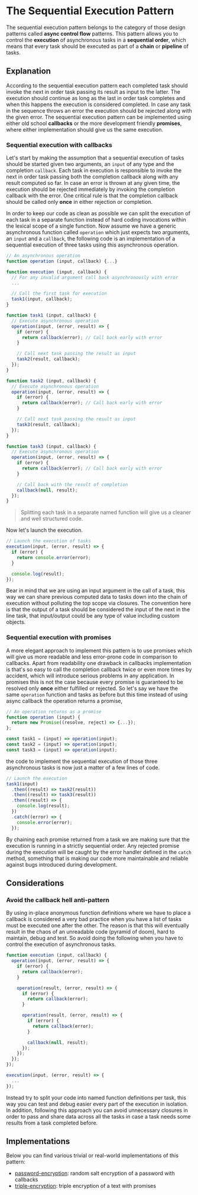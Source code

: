 # The Sequential Execution Pattern #

The sequential execution pattern belongs to the category of those design patterns called **async control flow** patterns. This pattern allows you to control the **execution** of asynchronous tasks in a **sequential order**, which means that every task should be executed as part of a **chain** or **pipeline** of tasks.

## Explanation ##

According to the sequential execution pattern each completed task should invoke the next in order task passing its result as input to the latter. The execution should continue as long as the last in order task completes and when this happens the execution is considered completed. In case any task in the sequence throws an error the execution should be rejected along with the given error. The sequential execution pattern can be implemented using either old school **callbacks** or the more development friendly **promises**, where either implementation should give us the same execution.

### Sequential execution with callbacks ###

Let's start by making the assumption that a sequential execution of tasks should be started given two arguments, an `input` of any type and the completion `callback`. Each task in execution is responsible to invoke the next in order task passing both the completion callback along with any result computed so far. In case an error is thrown at any given time, the execution should be rejected immediately by invoking the completion callback with the error. One critical rule is that the completion callback should be called only **once** in either rejection or completion.

In order to keep our code as clean as possible we can split the execution of each task in a separate function instead of hard coding invocations within the lexical scope of a single function. Now assume we have a generic asynchronous function called `operation` which just expects two arguments, an `input` and a `callback`, the following code is an implementation of a sequential execution of three tasks using this asynchronous operation.

```javascript
// An asynchronous operation
function operation (input, callback) {...}

function execution (input, callback) {
  // For any invalid argument call back asynchronously with error
  ...

  // Call the first task for execution
  task1(input, callback);
}

function task1 (input, callback) {
  // Execute asynchronous operation
  operation(input, (error, result) => {
    if (error) {
      return callback(error); // Call back early with error
    }

    // Call next task passing the result as input
    task2(result, callback);
  });
}

function task2 (input, callback) {
  // Execute asynchronous operation
  operation(input, (error, result) => {
    if (error) {
      return callback(error); // Call back early with error
    }

    // Call next task passing the result as input
    task3(result, callback);
  });
}

function task3 (input, callback) {
  // Execute asynchronous operation
  operation(input, (error, result) => {
    if (error) {
      return callback(error); // Call back early with error
    }

    // Call back with the result of completion
    callback(null, result);
  });
}
```

> Splitting each task in a separate named function will give us a cleaner and well structured code.

Now let's launch the execution.

```javascript
// Launch the execution of tasks
execution(input, (error, result) => {
  if (error) {
    return console.error(error);
  }

  console.log(result);
});
```

Bear in mind that we are using an input argument in the call of a task, this way we can share previous computed data to tasks down into the chain of execution without polluting the top scope via closures. The convention here is that the output of a task should be considered the input of the next in the line task, that input/output could be any type of value including custom objects.

### Sequential execution with promises ###

A more elegant approach to implement this pattern is to use promises which will give us more readable and less error-prone code in comparison to callbacks. Apart from readability one drawback in callbacks implementation is that's so easy to call the completion callback twice or even more times by accident, which will introduce serious problems in any application. In promises this is not the case because every promise is guaranteed to be resolved only **once** either fulfilled or rejected. So let's say we have the same `operation` function and tasks as before but this time instead of using async callback the operation returns a promise,

```javascript
// An operation returns as a promise
function operation (input) {
  return new Promise((resolve, reject) => {...});
};

const task1 = (input) => operation(input);
const task2 = (input) => operation(input);
const task3 = (input) => operation(input);
```

the code to implement the sequential execution of those three asynchronous tasks is now just a matter of a few lines of code.

```javascript
// Launch the execution
task1(input)
  .then((result) => task2(result))
  .then((result) => task3(result))
  .then((result) => {
    console.log(result);
  })
  .catch((error) => {
    console.error(error);
  });
```

By chaining each promise returned from a task we are making sure that the execution is running in a strictly sequential order. Any rejected promise during the execution will be caught by the error handler defined in the `catch` method, something that is making our code more maintainable and reliable against bugs introduced during development.

## Considerations ##

### Avoid the callback hell anti-pattern ###

By using in-place anonymous function definitions where we have to place a callback is considered a very bad practice when you have a list of tasks must be executed one after the other. The reason is that this will eventually result in the chaos of an unreadable code (pyramid of doom), hard to maintain, debug and test. So avoid doing the following when you have to control the execution of asynchronous tasks.

```javascript
function execution (input, callback) {
  operation(input, (error, result) => {
    if (error) {
      return callback(error);
    }

    operation(result, (error, result) => {
      if (error) {
        return callback(error);
      }

      operation(result, (error, result) => {
        if (error) {
          return callback(error);
        }

        callback(null, result);
      });
    });
  });
});

execution(input, (error, result) => {
  ...
});
```

Instead try to split your code into named function definitions per task, this way you can test and debug easier every part of the execution in isolation. In addition, following this approach you can avoid unnecessary closures in order to pass and share data across all the tasks in case a task needs some results from a task completed before.

## Implementations ##

Below you can find various trivial or real-world implementations of this pattern:

* [password-encryption](password-encryption.js): random salt encryption of a password with callbacks
* [triple-encryption](triple-encryption.js): triple encryption of a text with promises